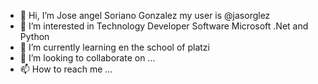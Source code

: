- 👋 Hi, I’m Jose angel Soriano Gonzalez my user is @jasorglez 
- 👀 I’m interested in Technology Developer Software Microsoft .Net and Python
- 🌱 I’m currently learning en the school of platzi
- 💞️ I’m looking to collaborate on ...
- 📫 How to reach me ...

<!---
jasorglez/jasorglez is a ✨ special ✨ repository because its `README.md` (this file) appears on your GitHub profile.
You can click the Preview link to take a look at your changes.
--->
